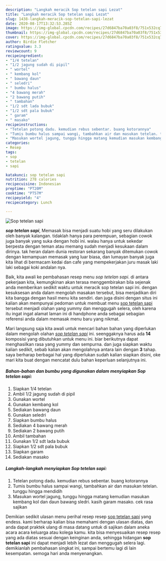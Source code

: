 ```yaml
---
description: "Langkah meracik Sop tetelan sapi Lezat"
title: "Langkah meracik Sop tetelan sapi Lezat"
slug: 1438-langkah-meracik-sop-tetelan-sapi-lezat
date: 2020-08-17T13:32:53.285Z
image: https://img-global.cpcdn.com/recipes/27d6847ba70a03f8/751x532cq70/sop-tetelan-sapi-foto-resep-utama.jpg
thumbnail: https://img-global.cpcdn.com/recipes/27d6847ba70a03f8/751x532cq70/sop-tetelan-sapi-foto-resep-utama.jpg
cover: https://img-global.cpcdn.com/recipes/27d6847ba70a03f8/751x532cq70/sop-tetelan-sapi-foto-resep-utama.jpg
author: Birdie Fletcher
ratingvalue: 3.3
reviewcount: 9
recipeingredient:
- "1/4 tetelan"
- "1/2 jagung sudah di pipil"
- " wortel"
- " kembang kol"
- " bawang daun"
- " seledri"
- " bumbu halus"
- "4 bawang merah"
- "2 bawang putih"
- " tambahan"
- "1/2 sdt lada bubuk"
- "1/2 sdt pala bubuk"
- " garam"
- " masako"
recipeinstructions:
- "Tetelan potong dadu. kemudian rebus sebentar. buang kotorannya"
- "Tumis bumbu halus sampai wangi, tambahkan air dan masukan tetelan. tunggu hingga mendidih"
- "Masukan wortel jagung, tunggu hingga matang kemudian masukan kembang kol dan daun bawang sledri. kasih garam masako. cek rasa sajikan"
categories:
- Resep
tags:
- sop
- tetelan
- sapi

katakunci: sop tetelan sapi 
nutrition: 278 calories
recipecuisine: Indonesian
preptime: "PT20M"
cooktime: "PT57M"
recipeyield: "4"
recipecategory: Lunch

---
```



![Sop tetelan sapi](https://img-global.cpcdn.com/recipes/27d6847ba70a03f8/751x532cq70/sop-tetelan-sapi-foto-resep-utama.jpg)

<b><i>sop tetelan sapi</i></b>, Memasak bisa menjadi suatu hobi yang seru dilakukan oleh banyak kalangan. tidaklah hanya para perempuan, sebagian cowok juga banyak yang suka dengan hobi ini. walau hanya untuk sekedar berpesta dengan teman atau memang sudah menjadi kesukaan dalam dirinya. tak heran dalam dunia restoran sekarang banyak ditemukan cowok dengan kemampuan memasak yang luar biasa, dan lumayan banyak juga kita lihat di bermacam kedai dan cafe yang mempekerjakan juru masak laki laki sebagai koki andalan nya.

Baik, kita awali ke pembahasan resep menu <i>sop tetelan sapi</i>. di antara pekerjaan kita, kemungkinan akan terasa menggembirakan bila sejenak anda memberikan sedikit waktu untuk meracik sop tetelan sapi ini. dengan kesuksesan anda dalam mengolah masakan tersebut, bisa menjadikan diri kita bangga dengan hasil menu kita sendiri. dan juga disini dengan situs ini kalian akan mempunyai pedoman untuk membuat menu <u>sop tetelan sapi</u> tersebut menjadi olahan yang yummy dan menggugah selera, oleh karena itu ingat ingat alamat laman ini di handphone anda sebagai sebagian referensi anda dalam memasak menu baru yang nikmat.




Mari langsung saja kita awali untuk mencari bahan bahan yang diperlukan dalam mengolah olahan <u><i>sop tetelan sapi</i></u> ini. seenggaknya harus ada <b>14</b> komposisi yang dibutuhkan untuk menu ini. biar berikutnya dapat menghasilkan rasa yang yummy dan sempurna. dan juga siapkan waktu kalian sedikit, sebab kalian akan mengolahnya antara lain dengan <b>3</b> tahap. saya berharap berbagai hal yang diperlukan sudah kalian siapkan disini, oke mari kita buat dengan mencatat dulu bahan keperluan selanjutnya ini.

<!--inarticleads1-->

##### Bahan-bahan dan bumbu yang digunakan dalam menyiapkan Sop tetelan sapi:

1. Siapkan 1/4 tetelan
1. Ambil 1/2 jagung sudah di pipil
1. Gunakan  wortel
1. Gunakan  kembang kol
1. Sediakan  bawang daun
1. Gunakan  seledri
1. Siapkan  bumbu halus
1. Sediakan 4 bawang merah
1. Sediakan 2 bawang putih
1. Ambil  tambahan
1. Gunakan 1/2 sdt lada bubuk
1. Siapkan 1/2 sdt pala bubuk
1. Siapkan  garam
1. Sediakan  masako




<!--inarticleads2-->

##### Langkah-langkah menyiapkan Sop tetelan sapi:

1. Tetelan potong dadu. kemudian rebus sebentar. buang kotorannya
1. Tumis bumbu halus sampai wangi, tambahkan air dan masukan tetelan. tunggu hingga mendidih
1. Masukan wortel jagung, tunggu hingga matang kemudian masukan kembang kol dan daun bawang sledri. kasih garam masako. cek rasa sajikan




Demikian sedikit ulasan menu perihal resep resep <u>sop tetelan sapi</u> yang endess. kami berharap kalian bisa memahami dengan ulasan diatas, dan anda dapat praktek ulang di masa datang untuk di sajikan dalam aneka acara acara keluarga atau kolega kamu. kita bisa menyesuaikan resep resep yang ada diatas sesuai dengan keinginan anda, sehingga hidangan <b>sop tetelan sapi</b> ini dapat menjadi lebih lezat dan menggugah selera lagi. demikianlah pembahasan singkat ini, sampai bertemu lagi di lain kesempatan. semoga hari anda menyenangkan.
